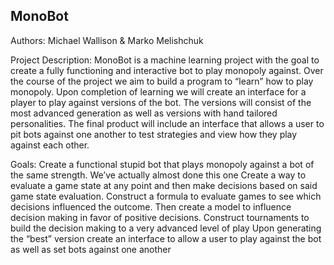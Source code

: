 ## MonoBot

Authors: Michael Wallison & Marko Melishchuk

Project Description: MonoBot is a machine learning project with the goal to create a fully functioning and interactive bot to play monopoly against. Over the course of the project we aim to build a program to “learn” how to play monopoly. Upon completion of learning we will create an interface for a player to play against versions of the bot. The versions will consist of the most advanced generation as well as versions with hand tailored personalities. The final product will include an interface that allows a user to pit bots against one another to test strategies and view how they play against each other.

Goals: 
Create a functional stupid bot that plays monopoly against a bot of the same strength. We’ve actually almost done this one
Create a way to evaluate a game state at any point and then make decisions based on said game state evaluation.
Construct a formula to evaluate games to see which decisions influenced the outcome. Then create a model to influence decision making in favor of positive decisions.
Construct tournaments to build the decision making to a very advanced level of play
Upon generating the “best” version create an interface to allow a user to play against the bot as well as set bots against one another
